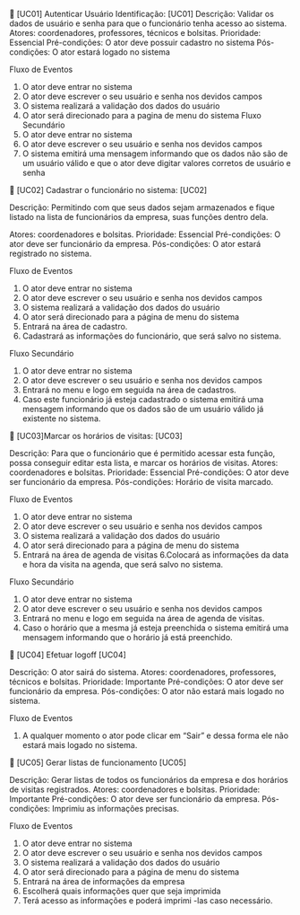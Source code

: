 	[UC01] Autenticar Usuário Identificação: [UC01]
Descrição: Validar os dados de usuário e senha para que o funcionário tenha acesso ao sistema.
 Atores: coordenadores, professores, técnicos e bolsitas.
Prioridade: Essencial 
Pré-condições: O ator deve possuir cadastro no sistema
 Pós-condições: O ator estará logado no sistema

Fluxo de Eventos 
1. O ator deve entrar no sistema
 2. O ator deve escrever o seu usuário e senha nos devidos campos 
3. O sistema realizará a validação dos dados do usuário 
4. O ator será direcionado para a pagina de menu do sistema
 Fluxo Secundário 
1. O ator deve entrar no sistema 
2. O ator deve escrever o seu usuário e senha nos devidos campos 
3. O sistema emitirá uma mensagem informando que os dados não são de um usuário válido e que o ator deve digitar valores corretos de usuário e senha





	[UC02] Cadastrar o funcionário no sistema: [UC02]

Descrição:  Permitindo com que seus dados sejam armazenados e fique listado na lista de funcionários da empresa, suas funções dentro dela.

Atores: coordenadores e bolsitas.
Prioridade: Essencial 
Pré-condições: O ator deve ser funcionário da empresa.
Pós-condições: O ator estará registrado no sistema.

Fluxo de Eventos 
1. O ator deve entrar no sistema
 2. O ator deve escrever o seu usuário e senha nos devidos campos 
3. O sistema realizará a validação dos dados do usuário 
4. O ator será direcionado para a página de menu do sistema
5. Entrará na área de cadastro.
6. Cadastrará as informações do funcionário, que será salvo no sistema.
 
Fluxo Secundário 
1. O ator deve entrar no sistema 
2. O ator deve escrever o seu usuário e senha nos devidos campos 
3. Entrará no menu e logo em seguida na área de cadastros.
4. Caso este funcionário já esteja cadastrado o sistema emitirá uma mensagem informando que os dados são de um usuário válido já existente no sistema.



	[UC03]Marcar os horários de visitas: [UC03]

Descrição:  Para que o funcionário que é permitido acessar esta função, possa conseguir editar esta lista, e marcar os horários de visitas.
 Atores: coordenadores e bolsitas.
Prioridade: Essencial 
Pré-condições: O ator deve ser funcionário da empresa.
 Pós-condições:  Horário de visita marcado.

Fluxo de Eventos 
1. O ator deve entrar no sistema
2. O ator deve escrever o seu usuário e senha nos devidos campos 
3. O sistema realizará a validação dos dados do usuário 
4. O ator será direcionado para a página de menu do sistema
5. Entrará na área de agenda de visitas
6.Colocará as informações da data e hora da visita na agenda, que será salvo no sistema.
 
Fluxo Secundário 
1. O ator deve entrar no sistema 
2. O ator deve escrever o seu usuário e senha nos devidos campos 
3. Entrará no menu e logo em seguida na área de agenda de visitas.
4. Caso o horário que a mesma já esteja preenchida o sistema emitirá uma mensagem informando que o horário já está preenchido.


	[UC04] Efetuar logoff [UC04]

Descrição:  O ator sairá do sistema.
 Atores: coordenadores, professores, técnicos e bolsitas.
Prioridade: Importante 
Pré-condições: O ator deve ser funcionário da empresa.
 Pós-condições: O ator não estará mais logado no sistema.

Fluxo de Eventos 
1.	A qualquer momento o ator pode clicar em “Sair” e dessa forma ele não estará mais logado no sistema.



	[UC05] Gerar listas de funcionamento [UC05]

Descrição:  Gerar listas de todos os funcionários da empresa e dos horários de visitas registrados.
 Atores: coordenadores e bolsitas.
Prioridade: Importante 
Pré-condições: O ator deve ser funcionário da empresa.
 Pós-condições: Imprimiu as informações precisas.

Fluxo de Eventos 
1. O ator deve entrar no sistema
2. O ator deve escrever o seu usuário e senha nos devidos campos 
3. O sistema realizará a validação dos dados do usuário 
4. O ator será direcionado para a página de menu do sistema
5. Entrará na área de informações da empresa
6. Escolherá quais informações quer que seja imprimida
7. Terá acesso as informações e poderá imprimi -las caso necessário.
